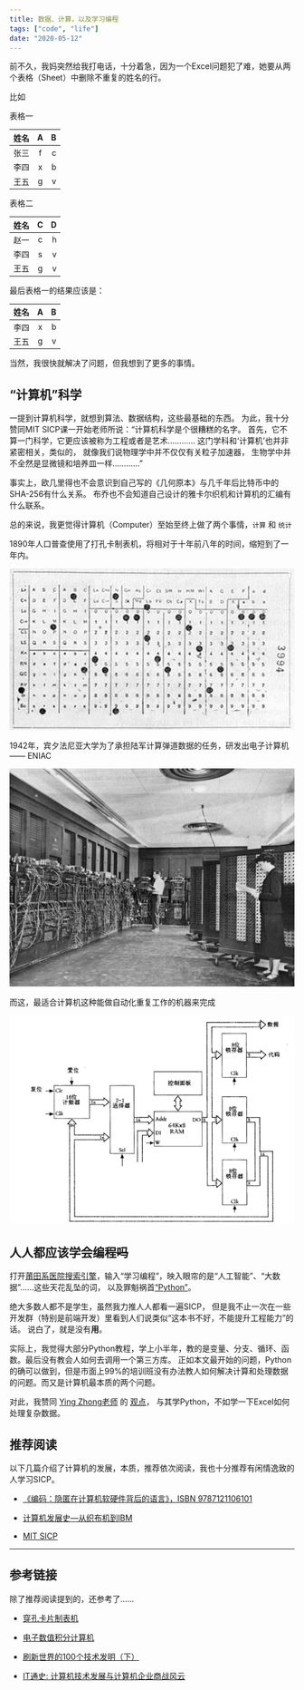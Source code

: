 ```yaml
---
title: 数据、计算，以及学习编程
tags: ["code", "life"]
date: "2020-05-12"
---
```


前不久，我妈突然给我打电话，十分着急，因为一个Excel问题犯了难，她要从两个表格（Sheet）中删除不重复的姓名的行。

比如

表格一

姓名 | A | B
--|:--:|--:
张三 | f | c
李四 | x | b
王五 | g | v

表格二

姓名 | C | D
--|:--:|--:
赵一 | c | h
李四 | s | v
王五 | g | v

最后表格一的结果应该是：

姓名 | A | B
--|:--:|--:
李四 | x | b
王五 | g | v

当然，我很快就解决了问题，但我想到了更多的事情。

## “计算机”科学

一提到计算机科学，就想到算法、数据结构，这些最基础的东西。
为此，我十分赞同MIT SICP课一开始老师所说：“计算机科学是个很糟糕的名字。
首先，它不算一门科学，它更应该被称为工程或者是艺术…………
这门学科和‘计算机’也并非紧密相关，类似的，
就像我们说物理学中并不仅仅有关粒子加速器，
生物学中并不全然是显微镜和培养皿一样…………”

事实上，欧几里得也不会意识到自己写的《几何原本》与几千年后比特币中的SHA-256有什么关系。
布乔也不会知道自己设计的雅卡尔织机和计算机的汇编有什么联系。

总的来说，我更觉得计算机（Computer）至始至终上做了两个事情，`计算` 和 `统计`

1890年人口普查使用了打孔卡制表机，将相对于十年前八年的时间，缩短到了一年内。

![打孔卡](./1.jpg)

1942年，宾夕法尼亚大学为了承担陆军计算弹道数据的任务，研发出电子计算机 —— ENIAC

![ENIAC](./2.jpg)

而这，最适合计算机这种能做自动化重复工作的机器来完成

![一个最简单的结构](./3.png)

## 人人都应该学会编程~~吗~~

打开[莆田系医院搜索引擎](www.baidu.com)，输入“学习编程”，映入眼帘的是“人工智能”、“大数据”……这些天花乱坠的词，
以及罪魁祸首[“Python”](https://www.python.org/)。

绝大多数人都不是学生，虽然我力推人人都看一遍SICP，
但是我不止一次在一些开发群（特别是前端开发）里看到人们说类似“这本书不好，不能提升工程能力”的话。
说白了，就是没有**用**。

实际上，我觉得大部分Python教程，学上小半年，教的是变量、分支、循环、函数。最后没有教会人如何去调用一个第三方库。
正如本文最开始的问题，Python的确可以做到，但是市面上99%的培训班没有办法教人如何解决计算和处理数据的问题。而又是计算机最本质的两个问题。

对此，我赞同 [Ying Zhong老师](https://twitter.com/cyanapps) 的 [观点](https://twitter.com/cyanapps/status/1259158489479307264?s=20)，
与其学Python，不如学一下Excel如何处理复杂数据。

## 推荐阅读

以下几篇介绍了计算机的发展，本质，推荐依次阅读，我也十分推荐有闲情逸致的人学习SICP。

- [《编码：隐匿在计算机软硬件背后的语言》，ISBN 9787121106101](https://book.douban.com/subject/4822685//)

- [计算机发展史—从织布机到IBM](https://www.cnblogs.com/wmyskxz/p/12651298.html)

- [MIT SICP](https://mitpress.mit.edu/sites/default/files/sicp/index.html)

---

## 参考链接

除了推荐阅读提到的，还参考了……

- [穿孔卡片制表机](https://www.ibm.com/ibm/history/ibm100/us/en/icons/tabulator/)

- [电子数值积分计算机](https://zh.wikipedia.org/wiki/%E9%9B%BB%E5%AD%90%E6%95%B8%E5%80%BC%E7%A9%8D%E5%88%86%E8%A8%88%E7%AE%97%E6%A9%9F)

- [刷新世界的100个技术发明（下）](https://books.google.com.hk/books?id=34vhAgAAQBAJ)

- [IT通史: 计算机技术发展与计算机企业商战风云](https://books.google.com.hk/books?id=ZrAol3RzcNkC)
